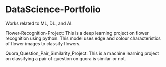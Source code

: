 # DataScience-Portfolio
Works related to ML, DL, and AI.

Flower-Recognition-Project: This is a deep learning project on flower recognition using python. This model uses edge and colour characteristics of flower images to classify flowers. 

Quora_Question_Pair_Similarity_Project: This is a machine learning project on classifying a pair of question on quora is similar or not. 
